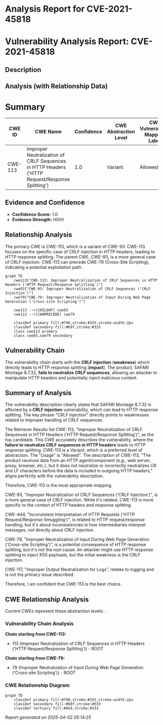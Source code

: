 # Analysis Report for CVE-2021-45818

# Vulnerability Analysis Report: CVE-2021-45818

## Description



## Analysis (with Relationship Data)

# Summary
| CWE ID | CWE Name | Confidence | CWE Abstraction Level | CWE Vulnerability Mapping Label | CWE-Vulnerability Mapping Notes |
|---|---|---|---|---|---|
| CWE-113 | Improper Neutralization of CRLF Sequences in HTTP Headers ('HTTP Request/Response Splitting') | 1.0 | Variant | Allowed | Primary CWE |

## Evidence and Confidence

*   **Confidence Score:** 1.0
*   **Evidence Strength:** HIGH

## Relationship Analysis
The primary CWE is CWE-113, which is a variant of CWE-93. CWE-113 focuses on the specific case of CRLF injection in HTTP headers, leading to HTTP response splitting. The parent CWE, CWE-93, is a more general case of CRLF injection. CWE-113 can precede CWE-79 (Cross-Site Scripting), indicating a potential exploitation path.

```mermaid
graph TD
    cwe113["CWE-113: Improper Neutralization of CRLF Sequences in HTTP Headers ('HTTP Request/Response Splitting')"]
    cwe93["CWE-93: Improper Neutralization of CRLF Sequences ('CRLF Injection')"]
    cwe79["CWE-79: Improper Neutralization of Input During Web Page Generation ('Cross-site Scripting')"]
    
    cwe113 -->|CHILDOF| cwe93
    cwe113 -->|CANPRECEDE| cwe79
    
    classDef primary fill:#f96,stroke:#333,stroke-width:2px
    classDef secondary fill:#69f,stroke:#333
    class cwe113 primary
    class cwe93,cwe79 secondary
```

## Vulnerability Chain
The vulnerability chain starts with the **CRLF injection** (**weakness**) which directly leads to HTTP response splitting (**impact**). The product, SAFARI Montage 8.7.32, **fails to neutralize CRLF sequences**, allowing an attacker to manipulate HTTP headers and potentially inject malicious content.

## Summary of Analysis
The vulnerability description clearly states that SAFARI Montage 8.7.32 is affected by a **CRLF injection** vulnerability, which can lead to HTTP response splitting. The key phrase "CRLF injection" directly points to weaknesses related to improper handling of CRLF sequences.

The Retriever Results list CWE-113, "Improper Neutralization of CRLF Sequences in HTTP Headers ('HTTP Request/Response Splitting')", as the top candidate. This CWE accurately describes the vulnerability, where the **failure to neutralize CRLF sequences in HTTP headers** leads to HTTP response splitting. CWE-113 is a Variant, which is a preferred level of abstraction. The "Usage" is "Allowed".
The description of CWE-113, "The product receives data from an HTTP agent/component (e.g., web server, proxy, browser, etc.), but it does not neutralize or incorrectly neutralizes CR and LF characters before the data is included in outgoing HTTP headers," aligns perfectly with the vulnerability description.

Therefore, CWE-113 is the most appropriate mapping.

CWE-93, "Improper Neutralization of CRLF Sequences ('CRLF Injection')", is a more general case of CRLF injection. While it's related, CWE-113 is more specific to the context of HTTP headers and response splitting.

CWE-444, "Inconsistent Interpretation of HTTP Requests ('HTTP Request/Response Smuggling')", is related to HTTP request/response handling, but it's about inconsistencies in how intermediaries interpret messages, not directly about CRLF injection.

CWE-79, "Improper Neutralization of Input During Web Page Generation ('Cross-site Scripting')", is a potential consequence of HTTP response splitting, but it's not the root cause. An attacker might use HTTP response splitting to inject XSS payloads, but the initial weakness is the CRLF injection.

CWE-117, "Improper Output Neutralization for Logs", relates to logging and is not the primary issue described.

Therefore, I am confident that CWE-113 is the best choice.


## CWE Relationship Analysis

Current CWEs represent these abstraction levels: .


### Vulnerability Chain Analysis

**Chain starting from CWE-113:**
- 113 (Improper Neutralization of CRLF Sequences in HTTP Headers ('HTTP Request/Response Splitting')) - ROOT


**Chain starting from CWE-79:**
- 79 (Improper Neutralization of Input During Web Page Generation ('Cross-site Scripting')) - ROOT



### CWE Relationship Diagram

```mermaid
graph TD
    classDef primary fill:#f96,stroke:#333,stroke-width:2px
    classDef secondary fill:#69f,stroke:#333
    classDef tertiary fill:#9e9,stroke:#333
```



*Report generated on 2025-04-02 05:14:25*
